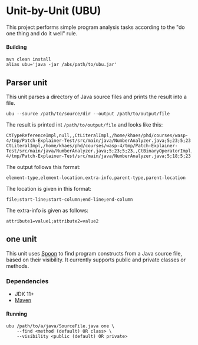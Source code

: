 # Unit-by-Unit (UBU)
This project performs simple program analysis tasks according to the "do one thing and do it well" rule. 

#### Building
```
mvn clean install
alias ubu='java -jar /abs/path/to/ubu.jar'
```

## Parser unit
This unit parses a directory of Java source files and prints the result into a file.
```
ubu --source /path/to/source/dir --output /path/to/output/file
```

The result is printed int `/path/to/output/file` and looks like this:
```aidl
CtTypeReferenceImpl,null,,CtLiteralImpl,/home/khaes/phd/courses/wasp-4/tmp/Patch-Explainer-Test/src/main/java/NumberAnalyzer.java;5;23;5;23
CtLiteralImpl,/home/khaes/phd/courses/wasp-4/tmp/Patch-Explainer-Test/src/main/java/NumberAnalyzer.java;5;23;5;23,,CtBinaryOperatorImpl,/home/khaes/phd/courses/wasp-4/tmp/Patch-Explainer-Test/src/main/java/NumberAnalyzer.java;5;18;5;23
```
The output follows this format:
```aidl
element-type,element-location,extra-info,parent-type,parent-location
```
The location is given in this format:
```aidl
file;start-line;start-column;end-line;end-column
```
The extra-info is given as follows:
```aidl
attribute1=value1;attribute2=value2
```

## one unit

This unit uses [Spoon](https://spoon.gforge.inria.fr/) to find program constructs from a Java source file, based on their visibility.
It currently supports public and private classes or methods.

### Dependencies
- JDK 11+
- [Maven](https://maven.apache.org/)

#### Running

```
ubu /path/to/a/java/SourceFile.java one \
    --find <method (default) OR class> \
    --visibility <public (default) OR private>
  ```
